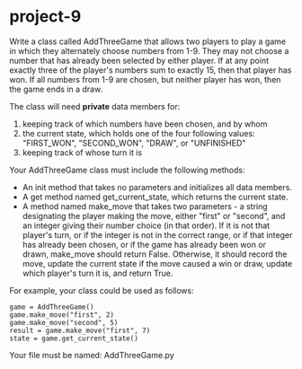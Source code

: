 # project-9

Write a class called AddThreeGame that allows two players to play a game in which they alternately choose numbers from 1-9.  They may not choose a number that has already been selected by either player.  If at any point exactly three of the player's numbers sum to exactly 15, then that player has won.  If all numbers from 1-9 are chosen, but neither player has won, then the game ends in a draw.

The class will need **private** data members for:
1. keeping track of which numbers have been chosen, and by whom
2. the current state, which holds one of the four following values: "FIRST_WON", "SECOND_WON", "DRAW", or "UNFINISHED"
3. keeping track of whose turn it is

Your AddThreeGame class must include the following methods:
* An init method that takes no parameters and initializes all data members.
* A get method named get_current_state, which returns the current state.
* A method named make_move that takes two parameters - a string designating the player making the move, either "first" or "second", and an integer giving their number choice (in that order).  If it is not that player's turn, or if the integer is not in the correct range, or if that integer has already been chosen, or if the game has already been won or drawn, make_move should return False.  Otherwise, it should record the move, update the current state if the move caused a win or draw, update which player's turn it is, and return True.

For example, your class could be used as follows:
```
game = AddThreeGame()
game.make_move("first", 2)
game.make_move("second", 5)
result = game.make_move("first", 7)
state = game.get_current_state()
```
Your file must be named: AddThreeGame.py
